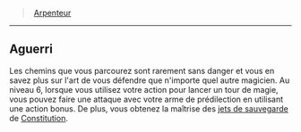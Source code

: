 ﻿---
!GenericItem
Id: wizard_surveyor_hd.md#aguerri
ParentLink: wizard_surveyor_hd.md#arpenteur
Name: Aguerri
ParentName: Arpenteur
NameLevel: 2
Attributes:
  Name: Aguerri
  Markdown: >+
    ## <!--Name-->Aguerri<!--/Name-->


    Les chemins que vous parcourez sont rarement sans danger et vous en savez plus sur l'art de vous défendre que n'importe quel autre magicien. Au niveau 6, lorsque vous utilisez votre action pour lancer un tour de magie, vous pouvez faire une attaque avec votre arme de prédilection en utilisant une action bonus. De plus, vous obtenez la maîtrise des [jets de sauvegarde](hd_abilities_jets_de_sauvegarde.md) de [Constitution](hd_abilities_constitution.md).

AttributesDictionary: >+
  Name: Aguerri

  Markdown: >+

    ## <!--Name-->Aguerri<!--/Name-->





    Les chemins que vous parcourez sont rarement sans danger et vous en savez plus sur l'art de vous défendre que n'importe quel autre magicien. Au niveau 6, lorsque vous utilisez votre action pour lancer un tour de magie, vous pouvez faire une attaque avec votre arme de prédilection en utilisant une action bonus. De plus, vous obtenez la maîtrise des [jets de sauvegarde](hd_abilities_jets_de_sauvegarde.md) de [Constitution](hd_abilities_constitution.md).



---
> [Arpenteur](hd_wizard_surveyor.md)

---

## Aguerri

Les chemins que vous parcourez sont rarement sans danger et vous en savez plus sur l'art de vous défendre que n'importe quel autre magicien. Au niveau 6, lorsque vous utilisez votre action pour lancer un tour de magie, vous pouvez faire une attaque avec votre arme de prédilection en utilisant une action bonus. De plus, vous obtenez la maîtrise des [jets de sauvegarde](hd_abilities_jets_de_sauvegarde.md) de [Constitution](hd_abilities_constitution.md).

